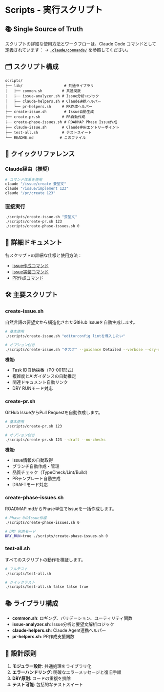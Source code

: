 # Scripts - 実行スクリプト

## 📚 Single Source of Truth

スクリプトの詳細な使用方法とワークフローは、Claude Code コマンドとして定義されています：
→ [**`.claude/commands/`**](../.claude/commands/index.md) を参照してください。

## 🗂️ スクリプト構成

```
scripts/
├── lib/                   # 共通ライブラリ
│   ├── common.sh         # 共通関数
│   ├── issue-analyzer.sh # Issue分析ロジック
│   ├── claude-helpers.sh # Claude連携ヘルパー
│   └── pr-helpers.sh     # PR作成ヘルパー
├── create-issue.sh        # Issue自動生成
├── create-pr.sh          # PR自動作成
├── create-phase-issues.sh # ROADMAP Phase Issue作成
├── claude-issue.sh       # Claude専用エントリーポイント
├── test-all.sh           # テストスイート
└── README.md            # このファイル
```

## 🚀 クイックリファレンス

### Claude経由（推奨）

```bash
# コマンド体系を使用
claude "/issue/create 要望文"
claude "/issue/implement 123"
claude "/pr/create 123"
```

### 直接実行

```bash
./scripts/create-issue.sh "要望文"
./scripts/create-pr.sh 123
./scripts/create-phase-issues.sh 0
```

## 📖 詳細ドキュメント

各スクリプトの詳細な仕様と使用方法：

- [Issue作成コマンド](../.claude/commands/issue/create.md)
- [Issue実装コマンド](../.claude/commands/issue/implement.md)
- [PR作成コマンド](../.claude/commands/pr/create.md)

## 🛠️ 主要スクリプト

### create-issue.sh

自然言語の要望文から構造化されたGitHub Issueを自動生成します。

```bash
# 基本使用
./scripts/create-issue.sh "editorconfig lintを導入したい"

# オプション付き
./scripts/create-issue.sh "タスク" --guidance Detailed --verbose --dry-run
```

**機能:**

- Task ID自動採番（P0-001形式）
- 複雑度とAIガイダンスの自動推定
- 関連ドキュメント自動リンク
- DRY RUNモード対応

### create-pr.sh

GitHub IssueからPull Requestを自動作成します。

```bash
# 基本使用
./scripts/create-pr.sh 123

# オプション付き
./scripts/create-pr.sh 123 --draft --no-checks
```

**機能:**

- Issue情報の自動取得
- ブランチ自動作成・管理
- 品質チェック（TypeCheck/Lint/Build）
- PRテンプレート自動生成
- DRAFTモード対応

### create-phase-issues.sh

ROADMAP.mdからPhase単位でIssueを一括作成します。

```bash
# Phase 0のIssue作成
./scripts/create-phase-issues.sh 0

# DRY RUNモード
DRY_RUN=true ./scripts/create-phase-issues.sh 0
```

### test-all.sh

すべてのスクリプトの動作を検証します。

```bash
# フルテスト
./scripts/test-all.sh

# クイックテスト
./scripts/test-all.sh false false true
```

## 📚 ライブラリ構成

- **common.sh**: ロギング、バリデーション、ユーティリティ関数
- **issue-analyzer.sh**: Issue分析と要望文解析ロジック
- **claude-helpers.sh**: Claude Agent連携ヘルパー
- **pr-helpers.sh**: PR作成支援関数

## 🎯 設計原則

1. **モジュラー設計**: 共通処理をライブラリ化
2. **エラーハンドリング**: 明確なエラーメッセージと復旧手順
3. **DRY原則**: コードの重複を排除
4. **テスト可能**: 包括的なテストスイート
